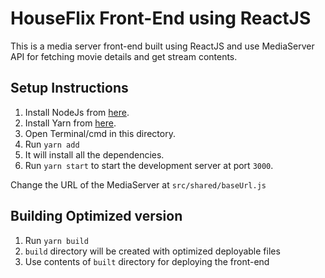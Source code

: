 # HouseFlix Front-End using ReactJS

This is a media server front-end built using ReactJS and use MediaServer API for fetching movie details and get stream contents.

## Setup Instructions

1.  Install NodeJs from [here](https://nodejs.org/en/download/).
2.  Install Yarn from [here](https://classic.yarnpkg.com/en/docs/install/#windows-stable).
3.  Open Terminal/cmd in this directory.
4.  Run `yarn add` 
5.  It will install all the dependencies.
6.  Run `yarn start` to start the development server at port `3000`.

Change the URL of the MediaServer at `src/shared/baseUrl.js`

## Building Optimized version

1.  Run `yarn build`
2.  `build` directory will be created with optimized deployable files
3. Use contents of `built` directory for deploying the front-end
